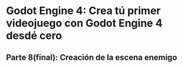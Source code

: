 # Godot Engine 4: Crea tú primer videojuego con Godot Engine 4 desdé cero
## Parte 8(final): Creación de la escena enemigo 


